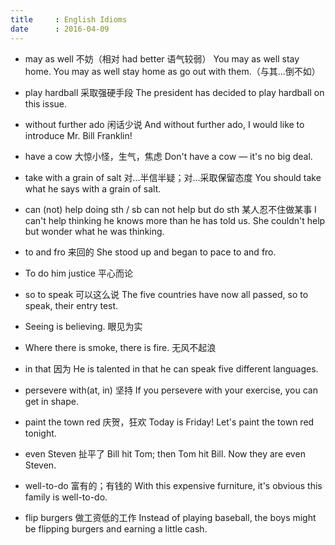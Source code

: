 ```yaml
---
title     : English Idioms
date      : 2016-04-09
---
```



- may as well  不妨（相对 had better 语气较弱）
  You may as well stay home.
  You may as well stay home as go out with them.（与其...倒不如）

- play hardball  采取强硬手段
  The president has decided to play hardball on this issue.

- without further ado  闲话少说
  And without further ado, I would like to introduce Mr. Bill Franklin!

- have a cow  大惊小怪，生气，焦虑
  Don't have a cow — it's no big deal.

- take with a grain of salt  对...半信半疑；对...采取保留态度
  You should take what he says with a grain of salt.

- can (not) help doing sth / sb can not help but do sth  某人忍不住做某事
  I can't help thinking he knows more than he has told us.
  She couldn't help but wonder what he was thinking.

- to and fro  来回的
  She stood up and began to pace to and fro.

- To do him justice  平心而论

- so to speak  可以这么说
  The five countries have now all passed, so to speak, their entry test.

- Seeing is believing.  眼见为实

- Where there is smoke, there is fire.  无风不起浪

- in that  因为
  He is talented in that he can speak five different languages.

- persevere with(at, in)  坚持
  If you persevere with your exercise, you can get in shape.

- paint the town red  庆贺，狂欢
  Today is Friday! Let's paint the town red tonight.

- even Steven  扯平了
  Bill hit Tom; then Tom hit Bill. Now they are even Steven.

- well-to-do  富有的；有钱的
  With this expensive furniture, it's obvious this family is well-to-do.

- flip burgers  做工资低的工作
  Instead of playing baseball, the boys might be flipping burgers and earning a little cash.

